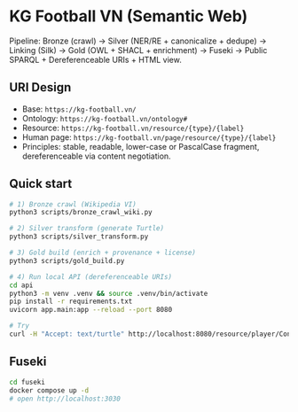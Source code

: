 # KG Football VN (Semantic Web)

Pipeline: Bronze (crawl) → Silver (NER/RE + canonicalize + dedupe) → Linking (Silk) → Gold (OWL + SHACL + enrichment) → Fuseki → Public SPARQL + Dereferenceable URIs + HTML view.

## URI Design
- Base: `https://kg-football.vn/`
- Ontology: `https://kg-football.vn/ontology#`
- Resource: `https://kg-football.vn/resource/{type}/{label}`
- Human page: `https://kg-football.vn/page/resource/{type}/{label}`
- Principles: stable, readable, lower-case or PascalCase fragment, dereferenceable via content negotiation.

## Quick start
```bash
# 1) Bronze crawl (Wikipedia VI)
python3 scripts/bronze_crawl_wiki.py

# 2) Silver transform (generate Turtle)
python3 scripts/silver_transform.py

# 3) Gold build (enrich + provenance + license)
python3 scripts/gold_build.py

# 4) Run local API (dereferenceable URIs)
cd api
python3 -m venv .venv && source .venv/bin/activate
pip install -r requirements.txt
uvicorn app.main:app --reload --port 8080

# Try
curl -H "Accept: text/turtle" http://localhost:8080/resource/player/Cong_Ph%C6%B0%E1%BB%A3ng
```

## Fuseki
```bash
cd fuseki
docker compose up -d
# open http://localhost:3030
```
